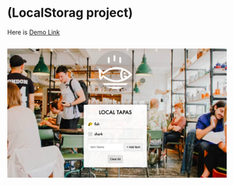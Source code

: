 <!-- a template repo to practice refactoring JS 30 projects
  to learn more check out https://github.com/hackyourfuturebelgium/javascript-30
-->

# (LocalStorag project)

<!-- describe the project -->
Here is [Demo Link](https://radhi-hudijan.github.io/LocalStorage/index.html)

![Alt app screenshot](public/Screenshot.png)
---

